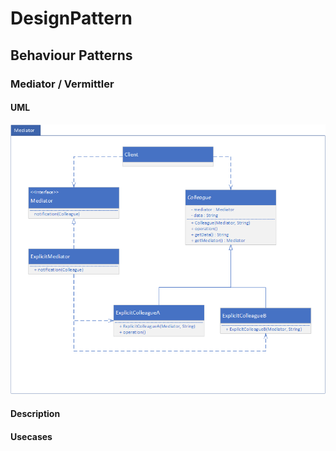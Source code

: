 # DesignPattern
## Behaviour Patterns
### Mediator / Vermittler

#### UML
![MediatorUML](img/Mediator.png)

#### Description

#### Usecases

